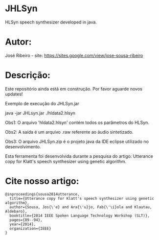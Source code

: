 # JHLSyn
HLSyn speech synthesizer developed in java.

# Autor:

José Ribeiro - site: https://sites.google.com/view/jose-sousa-ribeiro

# Descrição:

Este repositório ainda está em construção. Por favor aguarde novos updates!

Exemplo de execução do JHLSyn.jar

java -jar JHLsyn.jar ./hldata2.hlsyn

Obs1: O arquivo 'hldata2.hlsyn' contém todos os parâmetros do HLSyn.

Obs2: A saída é um arquivo .raw referente ao áudio sintetizado.

Obs3: O arquivo JHLSyn.zip é o projeto java da IDE eclipse utilizado no desenvolvimento.

Esta ferramenta foi desenvolvida durante a pesquisa do artigo: Utterance copy for Klatt's speech synthesizer using genetic algorithm.

# Cite nosso artigo:

```
@inproceedings{sousa2014utterance,
  title={Utterance copy for Klatt's speech synthesizer using genetic algorithm},
  author={Sousa, Jos{\'e} and Ara{\'u}jo, Fab{\'\i}ola and Klautau, Aldebaro},
  booktitle={2014 IEEE Spoken Language Technology Workshop (SLT)},
  pages={89--94},
  year={2014},
  organization={IEEE}
}


